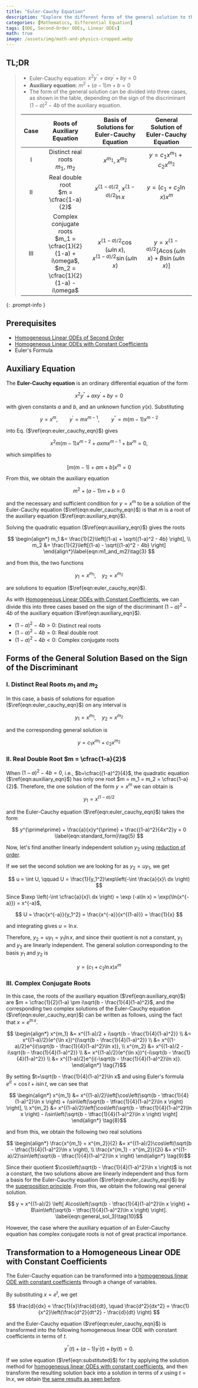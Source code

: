 ```yaml
---
title: "Euler-Cauchy Equation"
description: "Explore the different forms of the general solution to the Euler-Cauchy equation based on the sign of the discriminant of its auxiliary equation."
categories: [Mathematics, Differential Equation]
tags: [ODE, Second-Order ODEs, Linear ODEs]
math: true
image: /assets/img/math-and-physics-cropped.webp
---
```


## TL;DR
> - Euler-Cauchy equation: $x^2y^{\prime\prime} + axy^{\prime} + by = 0$
> - **Auxiliary equation**: $m^2 + (a-1)m + b = 0$
> - The form of the general solution can be divided into three cases, as shown in the table, depending on the sign of the discriminant $(1-a)^2 - 4b$ of the auxiliary equation.
>
> | Case | Roots of Auxiliary Equation | Basis of Solutions for Euler-Cauchy Equation | General Solution of Euler-Cauchy Equation |
> | :---: | :---: | :---: | :---: |
> | I | Distinct real roots<br>$m_1$, $m_2$ | $x^{m_1}$, $x^{m_2}$ | $y = c_1 x^{m_1} + c_2 x^{m_2}$ |
> | II | Real double root<br> $m = \cfrac{1-a}{2}$ | $x^{(1-a)/2}$, $x^{(1-a)/2}\ln{x}$ | $y = (c_1 + c_2 \ln x)x^m$ |
> | III | Complex conjugate roots<br> $m_1 = \cfrac{1}{2}(1-a) + i\omega$, <br> $m_2 = \cfrac{1}{2}(1-a) - i\omega$ | $x^{(1-a)/2}\cos{(\omega \ln{x})}$, <br> $x^{(1-a)/2}\sin{(\omega \ln{x})}$ | $y = x^{(1-a)/2}[A\cos{(\omega \ln{x})} + B\sin{(\omega \ln{x})}]$ |
{: .prompt-info }

## Prerequisites
- [Homogeneous Linear ODEs of Second Order](/posts/homogeneous-linear-odes-of-second-order/)
- [Homogeneous Linear ODEs with Constant Coefficients](/posts/homogeneous-linear-odes-with-constant-coefficients/)
- Euler's Formula

## Auxiliary Equation
The **Euler-Cauchy equation** is an ordinary differential equation of the form

$$ x^2y^{\prime\prime} + axy^{\prime} + by = 0 \label{eqn:euler_cauchy_eqn}\tag{1} $$

with given constants $a$ and $b$, and an unknown function $y(x)$. Substituting

$$ y=x^m, \qquad y^{\prime}=mx^{m-1}, \qquad y^{\prime\prime}=m(m-1)x^{m-2} $$

into Eq. ($\ref{eqn:euler_cauchy_eqn}$) gives

$$ x^2m(m-1)x^{m-2} + axmx^{m-1} + bx^m = 0, $$

which simplifies to

$$ [m(m-1) + am + b]x^m = 0 $$

From this, we obtain the auxiliary equation

$$ m^2 + (a-1)m + b = 0 \label{eqn:auxiliary_eqn}\tag{2} $$

and the necessary and sufficient condition for $y=x^m$ to be a solution of the Euler-Cauchy equation ($\ref{eqn:euler_cauchy_eqn}$) is that $m$ is a root of the auxiliary equation ($\ref{eqn:auxiliary_eqn}$).

Solving the quadratic equation ($\ref{eqn:auxiliary_eqn}$) gives the roots

$$ \begin{align*}
m_1 &= \frac{1}{2}\left[(1-a) + \sqrt{(1-a)^2 - 4b} \right], \\
m_2 &= \frac{1}{2}\left[(1-a) - \sqrt{(1-a)^2 - 4b} \right]
\end{align*}\label{eqn:m1_and_m2}\tag{3} $$

and from this, the two functions

$$ y_1 = x^{m_1}, \quad y_2 = x^{m_2}$$

are solutions to equation ($\ref{eqn:euler_cauchy_eqn}$).

As with [Homogeneous Linear ODEs with Constant Coefficients](/posts/homogeneous-linear-odes-with-constant-coefficients/), we can divide this into three cases based on the sign of the discriminant $(1-a)^2 - 4b$ of the auxiliary equation ($\ref{eqn:auxiliary_eqn}$).
- $(1-a)^2 - 4b > 0$: Distinct real roots
- $(1-a)^2 - 4b = 0$: Real double root
- $(1-a)^2 - 4b < 0$: Complex conjugate roots

## Forms of the General Solution Based on the Sign of the Discriminant
### I. Distinct Real Roots $m_1$ and $m_2$
In this case, a basis of solutions for equation ($\ref{eqn:euler_cauchy_eqn}$) on any interval is

$$ y_1 = x^{m_1}, \quad y_2 = x^{m_2} $$

and the corresponding general solution is

$$ y = c_1 x^{m_1} + c_2 x^{m_2} \label{eqn:general_sol_1}\tag{4}$$

### II. Real Double Root $m = \cfrac{1-a}{2}$
When $(1-a)^2 - 4b = 0$, i.e., $b=\cfrac{(1-a)^2}{4}$, the quadratic equation ($\ref{eqn:auxiliary_eqn}$) has only one root $m = m_1 = m_2 = \cfrac{1-a}{2}$. Therefore, the one solution of the form $y = x^m$ we can obtain is

$$ y_1 = x^{(1-a)/2} $$

and the Euler-Cauchy equation ($\ref{eqn:euler_cauchy_eqn}$) takes the form

$$ y^{\prime\prime} + \frac{a}{x}y^{\prime} + \frac{(1-a)^2}{4x^2}y = 0 \label{eqn:standard_form}\tag{5} $$

Now, let's find another linearly independent solution $y_2$ using [reduction of order](/posts/homogeneous-linear-odes-of-second-order/#reduction-of-order).

If we set the second solution we are looking for as $y_2=uy_1$, we get

$$ u = \int U, \qquad U = \frac{1}{y_1^2}\exp\left(-\int \frac{a}{x}\ dx \right) $$

Since $\exp \left(-\int \cfrac{a}{x}\ dx \right) = \exp (-a\ln x) = \exp(\ln{x^{-a}}) = x^{-a}$,

$$ U = \frac{x^{-a}}{y_1^2} = \frac{x^{-a}}{x^{(1-a)}} = \frac{1}{x} $$

and integrating gives $u = \ln x$.

Therefore, $y_2 = uy_1 = y_1 \ln x$, and since their quotient is not a constant, $y_1$ and $y_2$ are linearly independent. The general solution corresponding to the basis $y_1$ and $y_2$ is

$$ y = (c_1 + c_2 \ln x)x^m \label{eqn:general_sol_2}\tag{6}$$

### III. Complex Conjugate Roots
In this case, the roots of the auxiliary equation ($\ref{eqn:auxiliary_eqn}$) are $m = \cfrac{1}{2}(1-a) \pm i\sqrt{b - \frac{1}{4}(1-a)^2}$, and the corresponding two complex solutions of the Euler-Cauchy equation ($\ref{eqn:euler_cauchy_eqn}$) can be written as follows, using the fact that $x=e^{\ln x}$.

$$ \begin{align*}
x^{m_1} &= x^{(1-a)/2 + i\sqrt{b - \frac{1}{4}(1-a)^2}} \\
&= x^{(1-a)/2}(e^{\ln x})^{i\sqrt{b - \frac{1}{4}(1-a)^2}} \\
&= x^{(1-a)/2}e^{i(\sqrt{b - \frac{1}{4}(1-a)^2}\ln x)}, \\
x^{m_2} &= x^{(1-a)/2 - i\sqrt{b - \frac{1}{4}(1-a)^2}} \\
&= x^{(1-a)/2}(e^{\ln x})^{-i\sqrt{b - \frac{1}{4}(1-a)^2}} \\
&= x^{(1-a)/2}e^{i(-\sqrt{b - \frac{1}{4}(1-a)^2}\ln x)}.
\end{align*} \tag{7}$$

By setting $t=\sqrt{b - \frac{1}{4}(1-a)^2}\ln x$ and using Euler's formula $e^{it} = \cos{t} + i\sin{t}$, we can see that

$$ \begin{align*}
x^{m_1} &= x^{(1-a)/2}\left[\cos\left(\sqrt{b - \tfrac{1}{4}(1-a)^2}\ln x \right) + i\sin\left(\sqrt{b - \tfrac{1}{4}(1-a)^2}\ln x \right) \right], \\
x^{m_2} &= x^{(1-a)/2}\left[\cos\left(\sqrt{b - \tfrac{1}{4}(1-a)^2}\ln x \right) - i\sin\left(\sqrt{b - \tfrac{1}{4}(1-a)^2}\ln x \right) \right]
\end{align*} \tag{8}$$

and from this, we obtain the following two real solutions

$$ \begin{align*}
\frac{x^{m_1} + x^{m_2}}{2} &= x^{(1-a)/2}\cos\left(\sqrt{b - \tfrac{1}{4}(1-a)^2}\ln x \right), \\
\frac{x^{m_1} - x^{m_2}}{2i} &= x^{(1-a)/2}\sin\left(\sqrt{b - \tfrac{1}{4}(1-a)^2}\ln x \right)
\end{align*} \tag{9}$$

Since their quotient $\cos\left(\sqrt{b - \frac{1}{4}(1-a)^2}\ln x \right)$ is not a constant, the two solutions above are linearly independent and thus form a basis for the Euler-Cauchy equation ($\ref{eqn:euler_cauchy_eqn}$) by the [superposition principle](/posts/homogeneous-linear-odes-of-second-order/#superposition-principle). From this, we obtain the following real general solution.

$$ y = x^{(1-a)/2} \left[ A\cos\left(\sqrt{b - \tfrac{1}{4}(1-a)^2}\ln x \right) + B\sin\left(\sqrt{b - \tfrac{1}{4}(1-a)^2}\ln x \right) \right]. \label{eqn:general_sol_3}\tag{10}$$

However, the case where the auxiliary equation of an Euler-Cauchy equation has complex conjugate roots is not of great practical importance.

## Transformation to a Homogeneous Linear ODE with Constant Coefficients
The Euler-Cauchy equation can be transformed into a [homogeneous linear ODE with constant coefficients](/posts/homogeneous-linear-odes-with-constant-coefficients/) through a change of variables.

By substituting $x = e^t$, we get

$$ \frac{d}{dx} = \frac{1}{x}\frac{d}{dt}, \quad \frac{d^2}{dx^2} = \frac{1}{x^2}\left(\frac{d^2}{dt^2} - \frac{d}{dt} \right) $$

and the Euler-Cauchy equation ($\ref{eqn:euler_cauchy_eqn}$) is transformed into the following homogeneous linear ODE with constant coefficients in terms of $t$.

$$ y^{\prime\prime}(t) + (a-1)y^{\prime}(t) + by(t) = 0. \label{eqn:substituted}\tag{11} $$

If we solve equation ($\ref{eqn:substituted}$) for $t$ by applying the solution method for [homogeneous linear ODEs with constant coefficients](/posts/homogeneous-linear-odes-with-constant-coefficients/), and then transform the resulting solution back into a solution in terms of $x$ using $t = \ln{x}$, we obtain [the same results as seen before](#forms-of-the-general-solution-based-on-the-sign-of-the-discriminant).
